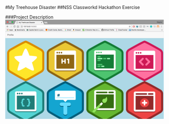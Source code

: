 #My Treehouse Disaster
##NSS Classworkd Hackathon Exercise

###Project Description
![Project Screenshot](https://raw.githubusercontent.com/Megraohoh/my-treehouse/master/screenshots/Screen%20Shot%202017-03-07%20at%207.51.09%20PM.png)

